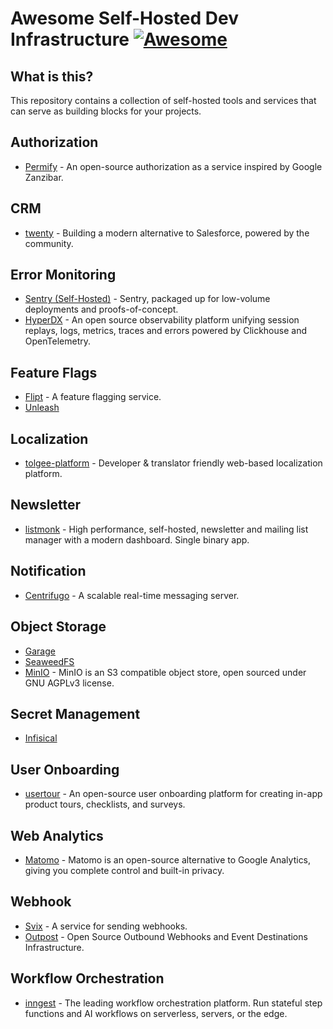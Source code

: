 # Awesome Self-Hosted Dev Infrastructure [![Awesome](https://awesome.re/badge-flat2.svg)](https://awesome.re)

## What is this?

This repository contains a collection of self-hosted tools and services that can serve as building blocks for your projects.

## Authorization

- [Permify](https://github.com/Permify/permify) - An open-source authorization as a service inspired by Google Zanzibar.

## CRM

- [twenty](https://github.com/twentyhq/twenty) - Building a modern alternative to Salesforce, powered by the community.

## Error Monitoring

- [Sentry (Self-Hosted)](https://github.com/getsentry/self-hosted) - Sentry, packaged up for low-volume deployments and proofs-of-concept.
- [HyperDX](https://github.com/hyperdxio/hyperdx) - An open source observability platform unifying session replays, logs, metrics, traces and errors powered by Clickhouse and OpenTelemetry.

## Feature Flags

- [Flipt](https://github.com/flipt-io/flipt) - A feature flagging service.
- [Unleash](https://github.com/Unleash/unleash)

## Localization

- [tolgee-platform](https://github.com/tolgee/tolgee-platform) - Developer &amp; translator friendly web-based localization platform.

## Newsletter

- [listmonk](https://github.com/knadh/listmonk) - High performance, self-hosted, newsletter and mailing list manager with a modern dashboard. Single binary app.

## Notification

- [Centrifugo](https://github.com/centrifugal/centrifugo) - A scalable real-time messaging server.

## Object Storage

- [Garage](https://git.deuxfleurs.fr/Deuxfleurs/garage)
- [SeaweedFS](https://github.com/seaweedfs/seaweedfs)
- [MinIO](https://github.com/minio/minio) - MinIO is an S3 compatible object store, open sourced under GNU AGPLv3 license.

## Secret Management

- [Infisical](https://github.com/Infisical/infisical)

## User Onboarding

- [usertour](https://github.com/usertour/usertour) - An open-source user onboarding platform for creating in-app product tours, checklists, and surveys.

## Web Analytics

- [Matomo](https://github.com/matomo-org/matomo) - Matomo is an open-source alternative to Google Analytics, giving you complete control and built-in privacy.

## Webhook

- [Svix](https://github.com/svix/svix-webhooks) - A service for sending webhooks.
- [Outpost](https://github.com/hookdeck/outpost) - Open Source Outbound Webhooks and Event Destinations Infrastructure.

## Workflow Orchestration

- [inngest](https://github.com/inngest/inngest) - The leading workflow orchestration platform. Run stateful step functions and AI workflows on serverless, servers, or the edge.
